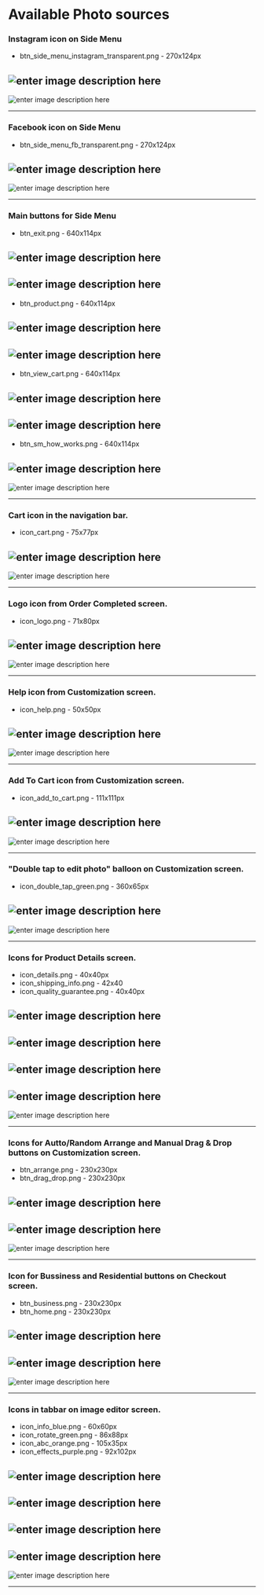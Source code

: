 Available Photo sources
====
### Instagram icon on Side Menu

- btn_side_menu_instagram_transparent.png - 270x124px

![enter image description here][1] 
---
![enter image description here][2] 

---

### Facebook icon on Side Menu

- btn_side_menu_fb_transparent.png - 270x124px

![enter image description here][3] 
---
![enter image description here][4] 

---

### Main buttons for Side Menu

- btn_exit.png - 640x114px

![enter image description here][5] 
---
![enter image description here][6] 
---
- btn_product.png - 640x114px

![enter image description here][7] 
---
![enter image description here][8] 
---
- btn_view_cart.png - 640x114px

![enter image description here][9] 
---
![enter image description here][10] 
---
- btn_sm_how_works.png - 640x114px

![enter image description here][11] 
---
![enter image description here][12]

---

### Cart icon in the navigation bar.

- icon_cart.png - 75x77px

![enter image description here][13] 
---
![enter image description here][14]
 
---

### Logo icon from Order Completed screen.

- icon_logo.png - 71x80px

![enter image description here][15] 
---
![enter image description here][16]

---
### Help icon from Customization screen.

- icon_help.png - 50x50px

![enter image description here][17] 
---
![enter image description here][18]

---

### Add To Cart icon from Customization screen.

- icon_add_to_cart.png - 111x111px

![enter image description here][19] 
---
![enter image description here][20]

---

### "Double tap to edit photo" balloon on Customization screen.

- icon_double_tap_green.png - 360x65px

![enter image description here][21] 
---
![enter image description here][22]

---

### Icons for Product Details screen.

- icon_details.png - 40x40px
- icon_shipping_info.png - 42x40
- icon_quality_guarantee.png - 40x40px

![enter image description here][23] 
---
![enter image description here][24]
---
![enter image description here][25] 
---
![enter image description here][26]
---
![enter image description here][27]

---

### Icons for Autto/Random Arrange and Manual Drag & Drop buttons on Customization screen.

- btn_arrange.png - 230x230px
- btn_drag_drop.png - 230x230px

![enter image description here][28] 
---
![enter image description here][29]
---
![enter image description here][30]

---

### Icon for Bussiness and Residential buttons on Checkout screen.

- btn_business.png - 230x230px
- btn_home.png - 230x230px

![enter image description here][31] 
---
![enter image description here][32]
---
![enter image description here][33]

---

### Icons in tabbar on image editor screen.

- icon_info_blue.png - 60x60px
- icon_rotate_green.png - 86x88px
- icon_abc_orange.png - 105x35px
- icon_effects_purple.png - 92x102px

![enter image description here][34] 
---
![enter image description here][35]
---
![enter image description here][36]
---
![enter image description here][37]
---
![enter image description here][38]

---


[1]: https://lh5.googleusercontent.com/-wt_63funsJw/VE6eNaeupuI/AAAAAAAAAwI/Hy5OdeL46qo/w270-h124-no/2-btn_side_menu_instagram_transparent.png
[2]: https://lh4.googleusercontent.com/-0264XQz284U/VE61-uQ-9NI/AAAAAAAAA1k/2ZKP2n2CTtI/w400-h710-no/1-ss_side_instagram.png
[3]: https://lh6.googleusercontent.com/-8U5vp3ynRyQ/VE6d-53t0MI/AAAAAAAAAtE/8Y_322UaQKw/w270-h124-no/1-btn_side_menu_fb_transparent.png
[4]: https://lh4.googleusercontent.com/-95ns6WX85fk/VE62M_AVsuI/AAAAAAAAA4U/jjaw2ew_i4g/w400-h710-no/2-ss_side_fb.png
[5]: https://lh3.googleusercontent.com/-uskrrgV1kz4/VE62FrBXLXI/AAAAAAAAA3g/PZYx2XVDylE/w400-h71-no/3-btn_exit.png
[6]: https://lh5.googleusercontent.com/-d7YVb1WLUVc/VE62GIFJG5I/AAAAAAAAA20/ntBJ6SwnBHE/w400-h710-no/3-ss_exit.png
[7]: https://lh4.googleusercontent.com/-kG0TElYnWD4/VE62GnRA6RI/AAAAAAAAA28/pok3m1mV6g4/w400-h71-no/4-btn_product.png
[8]: https://lh5.googleusercontent.com/-o56W26r_USU/VE62HIADJhI/AAAAAAAAA3M/poqBGKTKOuI/w400-h710-no/4-ss_products.png
[9]: https://lh6.googleusercontent.com/-2JV--Q6vsV8/VE62HOhOmfI/AAAAAAAAA3E/C3PSpasOY6o/w400-h71-no/5-btn_view_cart.png
[10]: https://lh3.googleusercontent.com/-Uw0JnQSHJlQ/VE62H-1m60I/AAAAAAAAA3Y/kJuTCbbgR3o/w400-h710-no/5-ss_cart.png
[11]: https://lh6.googleusercontent.com/-6EgdNvTClAk/VE62IVzn3lI/AAAAAAAAA3U/vCRuq0FTViY/w400-h71-no/6-btn_sm_how_works.png
[12]: https://lh4.googleusercontent.com/-hEgl-2Yg2mc/VE62JEN6QHI/AAAAAAAAA3k/mFFxOJFCBOs/w400-h710-no/6-ss_howitworks.png
[13]: https://lh5.googleusercontent.com/-tGhWtdpMG2c/VE6n3iFJSCI/AAAAAAAAAzE/SPuV4QnpQug/w75-h77-no/8black-icon_cart.png
[14]: https://lh5.googleusercontent.com/-r6UWRv0yxOM/VE62Kz2y5vI/AAAAAAAAA38/JhHEwtheeWY/w400-h710-no/8-ss_cust_cart.png
[15]: https://lh6.googleusercontent.com/-5oyM82J01pI/VE6eUACCRCI/AAAAAAAAAxw/ocgZfbkPcQo/w71-h80-no/9-icon_logo.png
[16]: https://lh5.googleusercontent.com/-quOs2KnracA/VE6eURaotOI/AAAAAAAAAyA/h5Q0lSPvKp8/w400-h710-no/9-ss_order_complete_logo.png
[17]: https://lh4.googleusercontent.com/-hzLX918lUwo/VE6d_Bh0V2I/AAAAAAAAAtQ/YBKvdewssWs/s50-no/10-icon_help.png
[18]: https://lh6.googleusercontent.com/-tXMyaG2xQj4/VE61--1pD9I/AAAAAAAAA1o/nXh-jNkC3E0/w400-h710-no/10-ss_cust_questionmark.png
[19]: https://lh5.googleusercontent.com/-GP-GMjyKTEw/VE6eAorfVII/AAAAAAAAAtc/zY4dMcMkt1A/s111-no/11-icon_add_to_cart.png
[20]: https://lh6.googleusercontent.com/-CidUCY80jvY/VE62MPNIyNI/AAAAAAAAA4Y/QhgJDdP3ZbE/w400-h710-no/ss_cust_add_fixed.png
[21]: https://lh6.googleusercontent.com/-HZFL23xpzT0/VE6eCZeF25I/AAAAAAAAAtw/FJ4XGNxQpic/w360-h65-no/13-icon_double_tap_green.png
[22]: https://lh5.googleusercontent.com/-7rp8Y59Et-M/VE62BT30tkI/AAAAAAAAA10/H6nIugachy0/w400-h710-no/13-ss_cust_doubletap.png
[23]: https://lh5.googleusercontent.com/-UOtPAscx-Fk/VE6eErfYiMI/AAAAAAAAAuA/jAc_c90rsEg/s40-no/14-icon_details.png
[24]: https://lh4.googleusercontent.com/-w51tiK6R-80/VE6eFL30dbI/AAAAAAAAAuQ/nufcIWVll7U/w42-h40-no/14-icon_shipping_info.png
[25]: https://lh6.googleusercontent.com/-inCfe2itlgM/VE6eFjhlStI/AAAAAAAAAvw/oltQ5CjOn8Y/s40-no/15-icon_quality_guarantee.png
[26]: https://lh4.googleusercontent.com/--CyHsCk_Ezg/VE62ChfElxI/AAAAAAAAA2M/N-GLaRyjS88/w400-h710-no/14-ss_createit_btns.png
[27]: https://lh4.googleusercontent.com/-K10UPsVsEZY/VE62C3l5CLI/AAAAAAAAA2I/BuqkaIPXZbo/w400-h710-no/15-ss_createit_quality.png
[28]: https://lh3.googleusercontent.com/-aOEQwvaFa0c/VE6eGflismI/AAAAAAAAAug/mTajhTb2Grc/s230-no/16-btn_arrange.png
[29]: https://lh5.googleusercontent.com/-lJz0AopRQSw/VE6eG6jaxjI/AAAAAAAAAu0/5_mCIsMxE2s/s230-no/16-btn_drag_drop.png
[30]: https://lh6.googleusercontent.com/-PClcw6fKscA/VE648hSAvtI/AAAAAAAAA5Y/MispLMpKUsA/w400-h710-no/16-ss_cust_random_manual.png
[31]: https://lh6.googleusercontent.com/-DBuXsuN2NqM/VE6eIBrwnaI/AAAAAAAAAv4/mEH1NX4Rqac/s230-no/17-btn_business.png
[32]: https://lh4.googleusercontent.com/-f9usyYWqxHk/VE6eIVQfhXI/AAAAAAAAAvI/bPUVtMHx89E/s230-no/17-btn_home.png
[33]: https://lh4.googleusercontent.com/-rBH_OytOxtE/VE62LD3oz4I/AAAAAAAAA4A/fqCS0p0NzVQ/w400-h710-no/address.png
[34]: https://lh6.googleusercontent.com/-SF7v74n2MyA/VE6eKH8bkvI/AAAAAAAAAvo/s95LiYR_sw8/s60-no/18-icon_info_blue.png
[35]: https://lh5.googleusercontent.com/-TV1K8_1HLzM/VE6eK4C1igI/AAAAAAAAAvk/ylr6r6FCopE/w86-h88-no/18-icon_rotate_green%402x.png
[36]: https://lh6.googleusercontent.com/-GnBzumh64Ac/VE6eJc4jZCI/AAAAAAAAAvU/Yae1RYPr2u8/w105-h35-no/18-icon_abc_orange.png
[37]: https://lh6.googleusercontent.com/-iiWR7-Sf-5E/VE6eJ63Z53I/AAAAAAAAAvc/dv1t6-qtHwc/w92-h102-no/18-icon_effects_purple.png
[38]: https://lh3.googleusercontent.com/-HbS08ERIdxw/VE62FK5N1sI/AAAAAAAAA3s/SsjueorKnNA/w400-h710-no/18-ss_edit_info_all.png

